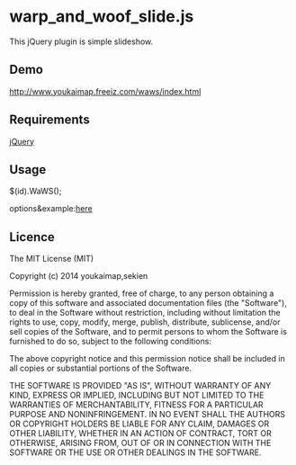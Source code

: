 warp_and_woof_slide.js
===================

This jQuery plugin is simple slideshow.

Demo
---------------------------------

<http://www.youkaimap.freeiz.com/waws/index.html>

Requirements
---------------------------------

[jQuery](http://jquery.com/ "jQuery")

Usage
---------------------------------

$(id).WaWS();

options&amp;example:[here](http://www.youkaimap.freeiz.com/waws/index.html "usage")

Licence
---------------------------------
The MIT License (MIT)

Copyright (c) 2014 youkaimap,sekien

Permission is hereby granted, free of charge, to any person obtaining a copy
of this software and associated documentation files (the "Software"), to deal
in the Software without restriction, including without limitation the rights
to use, copy, modify, merge, publish, distribute, sublicense, and/or sell
copies of the Software, and to permit persons to whom the Software is
furnished to do so, subject to the following conditions:

The above copyright notice and this permission notice shall be included in all
copies or substantial portions of the Software.

THE SOFTWARE IS PROVIDED "AS IS", WITHOUT WARRANTY OF ANY KIND, EXPRESS OR
IMPLIED, INCLUDING BUT NOT LIMITED TO THE WARRANTIES OF MERCHANTABILITY,
FITNESS FOR A PARTICULAR PURPOSE AND NONINFRINGEMENT. IN NO EVENT SHALL THE
AUTHORS OR COPYRIGHT HOLDERS BE LIABLE FOR ANY CLAIM, DAMAGES OR OTHER
LIABILITY, WHETHER IN AN ACTION OF CONTRACT, TORT OR OTHERWISE, ARISING FROM,
OUT OF OR IN CONNECTION WITH THE SOFTWARE OR THE USE OR OTHER DEALINGS IN THE
SOFTWARE.
